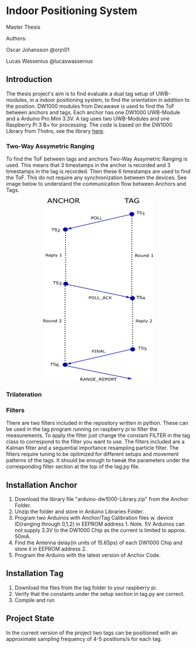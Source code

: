 # Indoor Positioning System
Master Thesis

Authors: 

Oscar Johansson @orjn01

Lucas Wassenius @lucaswassenius

## Introduction
The thesis project's aim is to find evaluate a dual tag setup of UWB-modules, in a indoor positioning system, 
to find the orientation in addition to the position. DW1000 modules from Decawave is used to find the ToF between anchors and tags.
Each anchor has one DW1000 UWB-Module and a Arduino Pro Mini 3.3V. A tag uses two UWB-Modules and one Raspberry Pi 3 B+ for processing.
The code is based on the DW1000 Library from Thotro, see the library [here](https://github.com/thotro/arduino-dw1000).

### Two-Way Assymetric Ranging
To find the ToF between tags and anchors Two-Way Assymetric Ranging is used. This means that 3 timestamps in the anchor is recorded 
and 3 timestamps in the tag is recorded. Then these 6 timestamps are used to find the ToF. This do not require any synchronization between
the devices. See image below to understand the communication flow between Anchors and Tags.

<p align="center">
  <img  width="300" height="500" src="/Images/twoWayRanging.png">
</p>

### Trilateration

### Filters
There are two filters included in the repository written in python. These can be used in the tag program running on raspberry pi to filter the measurements. To apply the filter just change the constant FILTER in the tag class to correspond to the filter you want to use. 
The filters included are a Kalman filter and a sequential importance resampling particle filter. The filters require tuning to be optimized for different setups and movement patterns of the tags. It should be enough to tweak the parameters under the corresponding filter section at the top of the tag.py file. 

## Installation Anchor
1. Download the library file "arduino-dw1000-Library.zip" from the Anchor Folder.
2. Unzip the folder and store in Arduino Libraries Folder.
3. Program two Arduinos with Anchor/Tag Calibration files w. device ID(ranging through 0,1,2) in EEPROM address 1.
Note. 5V Arduinos can not supply 3.3V to the DW1000 Chip as the current is limited to approx. 50mA.
4. Find the Antenna delay(in units of 15.65ps) of each DW1000 Chip and store it in EEPROM address 2. 
5. Program the Arduino with the latest version of Anchor Code.

## Installation Tag
1. Download the files from the tag folder to your raspberry pi. 
2. Verify that the constants under the setup section in tag.py are correct.
3. Compile and run

## Project State
In the current version of the project two tags can be positioned with an approximate sampling frequency of 4-5 positions/s for each tag. 

